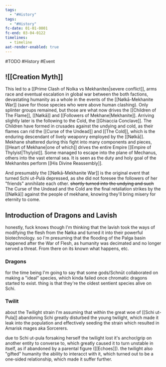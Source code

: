 ```yaml
---
tags:
  - "#History"
tags:
  - "#History"
fc-date: 01-01-0001
fc-end: 03-04-0122
timelines:
  - timeline
aat-render-enabled: true
---
```

#TODO #History #Event

## ![[Creation Myth]]
This led to a [[Prime Clash of Nolka vs Mekhanites|severe conflict]], arms race and eventual escalation in global war between the both factions, devastating humanity as a whole in the events of the [[Nølkā-Mekhanite War]] (save for those species who were above human clashing).
Only splinter groups remained, but those are what now drives the [[Children of The Flame]], [[Nølkā]] and [[Followers of Mekhane|Mekhanite]]. 
Arriving slightly later is the following to the Cold, the [[Ghiaccia Conclave]]. 
	The Children have formed in crusades against the undying and cold, as their flames can rid the [[Curse of the Undead]] and [[The Cold]], which is the enduring descendant of lively weaponry employed by the [[Nølkā]].
Mekhane shattered during this fight into many components and pieces, [[Heart of Mekhane|one of which]] drives the entire Empire [[Empire of Thylyist|Thylyist]]. Some managed to escape into the plane of Mechanus, others into the vast eternal sea. It is seen as the duty and holy goal of the Mekhanites perform [[His Divine Reassembly]]. 

And presumably the [[Nølkā-Mekhanite War]] is the original event that turned Schi ut-Pulá depressed, as she did not foresee the followers of her "friends" annihilate each other. ~~shortly turned into the undying and such~~
The Curse of the Undead and the Cold are the final retaliation strikes by the [[Nølkā]] against the people of mekhane, knowing they'll bring misery for eternity to come. 
## Introduction of Dragons and Lavish
honestly, fuck knows
though I'm thinking that the lavish took the ways of modifying the flesh from the Nølka and turned it into their powerful biotechnology. so I'm presuming that the flooding of the Palga basin happened after the War of Flesh, as humanity was decimated and no longer served a threat. From there on its known what happens, etc.

### Dragons
for the time being I'm going to say that some gods/Schnūt collaborated on making a "ideal" species, which kinda failed once chromatic dragons started to exist. 
thing is that they're the oldest sentient species alive on Schi.
### Twilit
about the Twilight strain I'm assuming that within the great woe of [[Schi ut-Pula]] abandoning Schi greatly disturbed the young twilight, which made it leak into the population and effectively seeding the strain which resulted in Amarisk mages aka Sorcerers. 

due to Schi ut-pula forsaking herself the twilight lost it's anchor/grip on another entity to converse to, which greatly caused it to turn unstable in itself, as if abandoned by a parental figure ([[Echoes]]). the twilight also "gifted" humanity the ability to interacct with it, which turned out to be a one-sided relationship, which made it suffer further. 
